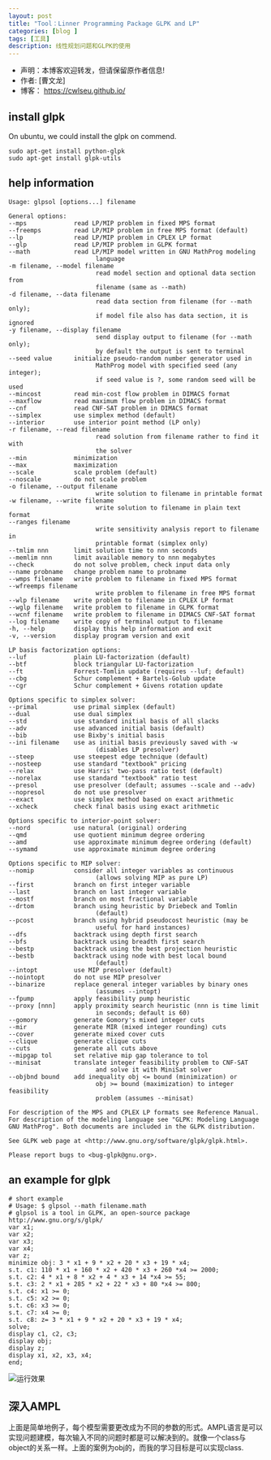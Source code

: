 ```yaml
---
layout: post
title: "Tool：Linner Programming Package GLPK and LP"
categories: [blog ]
tags: [工具]
description: 线性规划问题和GLPK的使用
---
```


- 声明：本博客欢迎转发，但请保留原作者信息!
- 作者: [曹文龙]
- 博客： <https://cwlseu.github.io/>

## install glpk
On ubuntu, we could install the glpk on commend.

	sudo apt-get install python-glpk
	sudo apt-get install glpk-utils

## help information

	Usage: glpsol [options...] filename

	General options:
	--mps             read LP/MIP problem in fixed MPS format
	--freemps         read LP/MIP problem in free MPS format (default)
	--lp              read LP/MIP problem in CPLEX LP format
	--glp             read LP/MIP problem in GLPK format 
	--math            read LP/MIP model written in GNU MathProg modeling
							language
	-m filename, --model filename
							read model section and optional data section from
							filename (same as --math)
	-d filename, --data filename
							read data section from filename (for --math only);
							if model file also has data section, it is ignored
	-y filename, --display filename
							send display output to filename (for --math only);
							by default the output is sent to terminal
	--seed value      initialize pseudo-random number generator used in
							MathProg model with specified seed (any integer);
							if seed value is ?, some random seed will be used
	--mincost         read min-cost flow problem in DIMACS format
	--maxflow         read maximum flow problem in DIMACS format
	--cnf             read CNF-SAT problem in DIMACS format
	--simplex         use simplex method (default)
	--interior        use interior point method (LP only)
	-r filename, --read filename
							read solution from filename rather to find it with
							the solver
	--min             minimization
	--max             maximization
	--scale           scale problem (default)
	--noscale         do not scale problem
	-o filename, --output filename
							write solution to filename in printable format
	-w filename, --write filename
							write solution to filename in plain text format
	--ranges filename
							write sensitivity analysis report to filename in
							printable format (simplex only)
	--tmlim nnn       limit solution time to nnn seconds 
	--memlim nnn      limit available memory to nnn megabytes
	--check           do not solve problem, check input data only
	--name probname   change problem name to probname
	--wmps filename   write problem to filename in fixed MPS format
	--wfreemps filename
							write problem to filename in free MPS format
	--wlp filename    write problem to filename in CPLEX LP format
	--wglp filename   write problem to filename in GLPK format
	--wcnf filename   write problem to filename in DIMACS CNF-SAT format
	--log filename    write copy of terminal output to filename
	-h, --help        display this help information and exit
	-v, --version     display program version and exit

	LP basis factorization options:
	--luf             plain LU-factorization (default)
	--btf             block triangular LU-factorization
	--ft              Forrest-Tomlin update (requires --luf; default)
	--cbg             Schur complement + Bartels-Golub update
	--cgr             Schur complement + Givens rotation update

	Options specific to simplex solver:
	--primal          use primal simplex (default)
	--dual            use dual simplex
	--std             use standard initial basis of all slacks
	--adv             use advanced initial basis (default)
	--bib             use Bixby's initial basis
	--ini filename    use as initial basis previously saved with -w
							(disables LP presolver)
	--steep           use steepest edge technique (default)
	--nosteep         use standard "textbook" pricing
	--relax           use Harris' two-pass ratio test (default)
	--norelax         use standard "textbook" ratio test
	--presol          use presolver (default; assumes --scale and --adv)
	--nopresol        do not use presolver
	--exact           use simplex method based on exact arithmetic
	--xcheck          check final basis using exact arithmetic

	Options specific to interior-point solver:
	--nord            use natural (original) ordering
	--qmd             use quotient minimum degree ordering
	--amd             use approximate minimum degree ordering (default)
	--symamd          use approximate minimum degree ordering

	Options specific to MIP solver:
	--nomip           consider all integer variables as continuous
							(allows solving MIP as pure LP)
	--first           branch on first integer variable
	--last            branch on last integer variable
	--mostf           branch on most fractional variable 
	--drtom           branch using heuristic by Driebeck and Tomlin
							(default)
	--pcost           branch using hybrid pseudocost heuristic (may be
							useful for hard instances)
	--dfs             backtrack using depth first search 
	--bfs             backtrack using breadth first search
	--bestp           backtrack using the best projection heuristic
	--bestb           backtrack using node with best local bound
							(default)
	--intopt          use MIP presolver (default)
	--nointopt        do not use MIP presolver
	--binarize        replace general integer variables by binary ones
							(assumes --intopt)
	--fpump           apply feasibility pump heuristic
	--proxy [nnn]     apply proximity search heuristic (nnn is time limit
							in seconds; default is 60)
	--gomory          generate Gomory's mixed integer cuts
	--mir             generate MIR (mixed integer rounding) cuts
	--cover           generate mixed cover cuts
	--clique          generate clique cuts
	--cuts            generate all cuts above
	--mipgap tol      set relative mip gap tolerance to tol
	--minisat         translate integer feasibility problem to CNF-SAT
							and solve it with MiniSat solver
	--objbnd bound    add inequality obj <= bound (minimization) or
							obj >= bound (maximization) to integer feasibility
							problem (assumes --minisat)

	For description of the MPS and CPLEX LP formats see Reference Manual.
	For description of the modeling language see "GLPK: Modeling Language
	GNU MathProg". Both documents are included in the GLPK distribution.

	See GLPK web page at <http://www.gnu.org/software/glpk/glpk.html>.

	Please report bugs to <bug-glpk@gnu.org>.

## an example for glpk

	# short example
	# Usage: $ glpsol --math filename.math
	# glpsol is a tool in GLPK, an open-source package http://www.gnu.org/s/glpk/
	var x1;
	var x2;
	var x3;
	var x4;
	var z;
	minimize obj: 3 * x1 + 9 * x2 + 20 * x3 + 19 * x4;
	s.t. c1: 110 * x1 + 160 * x2 + 420 * x3 + 260 *x4 >= 2000;
	s.t. c2: 4 * x1 + 8 * x2 + 4 * x3 + 14 *x4 >= 55;
	s.t. c3: 2 * x1 + 285 * x2 + 22 * x3 + 80 *x4 >= 800;
	s.t. c4: x1 >= 0;
	s.t. c5: x2 >= 0;
	s.t. c6: x3 >= 0;
	s.t. c7: x4 >= 0;
	s.t. c8: z= 3 * x1 + 9 * x2 + 20 * x3 + 19 * x4;
	solve;
	display c1, c2, c3;
	display obj;
	display z;
	display x1, x2, x3, x4;
	end;

![运行效果](https://cwlseu.github.io/images/glpk/glpk_testexample.png)

## 深入AMPL

上面是简单地例子，每个模型需要更改成为不同的参数的形式。AMPL语言是可以实现问题建模，每次输入不同的问题时都是可以解决到的。就像一个class与object的关系一样。上面的案例为obj的，而我的学习目标是可以实现class.